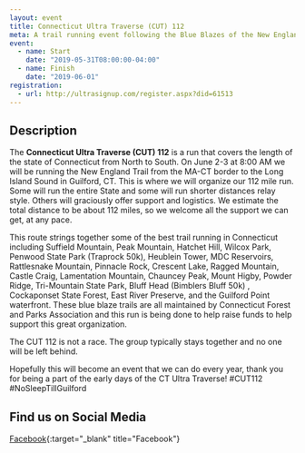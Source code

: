```yaml
---
layout: event
title: Connecticut Ultra Traverse (CUT) 112
meta: A trail running event following the Blue Blazes of the New England Trail from the MA-CT border to the Long Island Sound in Guilford, CT
event: 
  - name: Start
    date: "2019-05-31T08:00:00-04:00"
  - name: Finish
    date: "2019-06-01"
registration:
  - url: http://ultrasignup.com/register.aspx?did=61513
---
```


## Description

The **Connecticut Ultra Traverse (CUT) 112** is a run that covers the length of the state of Connecticut from North to South. 
On June 2-3 at 8:00 AM we will be running the New England Trail from the MA-CT border to the Long Island Sound in Guilford, CT. This is where we will organize our 112 mile run.
Some will run the entire State and some will run shorter distances relay style.  Others will graciously offer support and logistics.  We estimate the total distance to be about 112 miles, so we welcome all the support we can get, at any pace.

This route strings together some of the best trail running in Connecticut including Suffield Mountain, Peak Mountain, Hatchet Hill, Wilcox Park, Penwood State Park (Traprock 50k), Heublein Tower, MDC Reservoirs, Rattlesnake Mountain, Pinnacle Rock, Crescent Lake, Ragged Mountain, Castle Craig, Lamentation Mountain, Chauncey Peak, Mount Higby, Powder Ridge, Tri-Mountain State Park, Bluff Head (Bimblers Bluff 50k) , Cockaponset State Forest, East River Preserve, and the Guilford Point waterfront. These blue blaze trails are all maintained by Connecticut Forest and Parks Association and this run is being done to help raise funds to help support this great organization.

The CUT 112 is not a race. The group typically stays together and no one will be left behind.

Hopefully this will become an event that we can do every year, thank you for being a part of the early days of the CT Ultra Traverse! #CUT112 #NoSleepTillGuilford

## Find us on Social Media
[Facebook](https://www.facebook.com/groups/1900561896825738){:target="_blank" title="Facebook"}